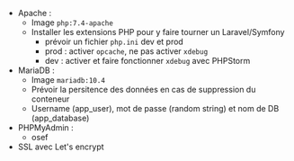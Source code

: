 - Apache : 
    - Image `php:7.4-apache`
    - Installer les extensions PHP pour y faire tourner un Laravel/Symfony
        - prévoir un fichier `php.ini` dev et prod
        - prod : activer `opcache`, ne pas activer `xdebug`
        - dev : activer et faire fonctionner `xdebug` avec PHPStorm
- MariaDB :
    - Image `mariadb:10.4`
    - Prévoir la persitence des données en cas de suppression du conteneur
    - Username (app_user), mot de passe (random string) et nom de DB (app_database)
- PHPMyAdmin :
    - osef
- SSL avec Let's encrypt
